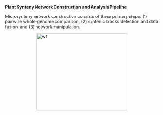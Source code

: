 <p><strong>Plant Synteny Network Construction and Analysis Pipeline</strong></p>
<p>Microsynteny network construction consists of three primary steps: (1) pairwise whole-genome comparison, (2) syntenic blocks detection and data fusion, and (3) network manipulation.</p>
<p><img style="display: block; margin-left: auto; margin-right: auto;" src="https://github.com/zhaotao1987/Plant-Synenty-Network-Analysis-Pipeline/blob/master/Fig1.jpg" alt="wf" width="297" height="253" /></p>
<p><strong>&nbsp;</strong></p>
